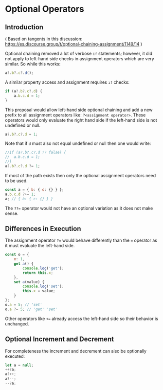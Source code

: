 # Optional Operators

## Introduction

( Based on tangents in this discussion: https://es.discourse.group/t/optional-chaining-assignment/1149/14 )

Optional chaining removed a lot of verbose ```if``` statements; however, it did not apply to left-hand side checks in assignment operators which are very similar. So while this works:

```js
a?.b?.c?.d();
```

A similar property access and assignment requires ```if``` checks:

```js
if (a?.b?.c?.d) {
	a.b.c.d = 1;
}
```

This proposal would allow left-hand side optional chaining and add a new prefix to all assignment operators like: ```?<assignment operator>```. These operators would only evaluate the right hand side if the left-hand side is not undefined or null.

```js
a?.b?.c?.d = 1;
```

Note that if ```d``` must also not equal undefined or null then one would write:

```js
//if (a?.b?.c?.d ?? false) {
//	a.b.c.d = 1;
//}
a?.b?.c?.d ?= 1;
```

If most of the path exists then only the optional assignment operators need to be used.

```js
const a = { b: { c: {} } };
a.b.c.d ?+= 1;
a; // { b: { c: {} } }
```

The ```??=``` operator would not have an optional variation as it does not make sense.

## Differences in Execution

The assignment operator ```?=``` would behave differently than the ```=``` operator as it must evaluate the left-hand side.

```js
const o = {
	x: 1,
	get a() {
		console.log('get');
		return this.x;
	},
	set a(value) {
		console.log('set');
		this.x = value;	
	}
};
o.a = 5; // 'set'
o.a ?= 5; // 'get' 'set'
```

Other operators like ```+=``` already access the left-hand side so their behavior is unchanged.

## Optional Increment and Decrement

For completeness the increment and decrement can also be optionally executed:

```js
let a = null;
++?a;
a?++;
a?--;
--?a;
```
